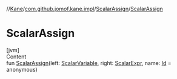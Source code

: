 //[Kane](../../index.md)/[com.github.jomof.kane.impl](../index.md)/[ScalarAssign](index.md)/[ScalarAssign](-scalar-assign.md)



# ScalarAssign  
[jvm]  
Content  
fun [ScalarAssign](-scalar-assign.md)(left: [ScalarVariable](../-scalar-variable/index.md), right: [ScalarExpr](../../com.github.jomof.kane/-scalar-expr/index.md), name: [Id](../index.md#%5Bcom.github.jomof.kane.impl%2FId%2F%2F%2FPointingToDeclaration%2F%5D%2FClasslikes%2F-2050809013) = anonymous)  



